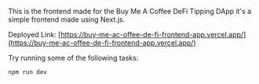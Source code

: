 This is the frontend made for the Buy Me A Coffee DeFi Tipping DApp it's a simple frontend made using Next.js.

Deployed Link: [https://buy-me-ac-offee-de-fi-frontend-app.vercel.app/](https://buy-me-ac-offee-de-fi-frontend-app.vercel.app/)

Try running some of the following tasks:

```shell
npm run dev
```
